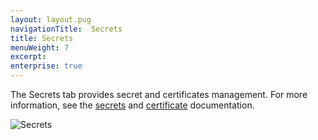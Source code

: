 ```yaml
---
layout: layout.pug
navigationTitle:  Secrets
title: Secrets
menuWeight: 7
excerpt:
enterprise: true
---
```


The Secrets tab provides secret and certificates management. For more information, see the [secrets](/mesosphere/dcos/1.10/security/ent/secrets/) and [certificate](/mesosphere/dcos/1.10/security/ent/tls-ssl/) documentation.

![Secrets](/mesosphere/dcos/1.10/img/secrets-ee.png)
